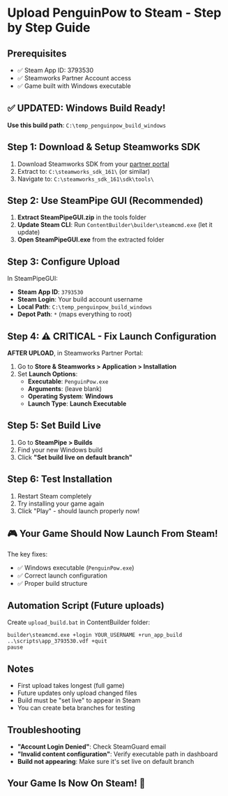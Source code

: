 # Upload PenguinPow to Steam - Step by Step Guide

## Prerequisites
- ✅ Steam App ID: 3793530 
- ✅ Steamworks Partner Account access
- ✅ Game built with Windows executable

## ✅ UPDATED: Windows Build Ready!

**Use this build path**: `C:\temp_penguinpow_build_windows`

## Step 1: Download & Setup Steamworks SDK

1. Download Steamworks SDK from your [partner portal](https://partner.steamgames.com/)
2. Extract to: `C:\steamworks_sdk_161\` (or similar)
3. Navigate to: `C:\steamworks_sdk_161\sdk\tools\`

## Step 2: Use SteamPipe GUI (Recommended)

1. **Extract SteamPipeGUI.zip** in the tools folder
2. **Update Steam CLI**: Run `ContentBuilder\builder\steamcmd.exe` (let it update)
3. **Open SteamPipeGUI.exe** from the extracted folder

## Step 3: Configure Upload

In SteamPipeGUI:
- **Steam App ID**: `3793530`
- **Steam Login**: Your build account username
- **Local Path**: `C:\temp_penguinpow_build_windows`
- **Depot Path**: `*` (maps everything to root)

## Step 4: ⚠️ CRITICAL - Fix Launch Configuration

**AFTER UPLOAD**, in Steamworks Partner Portal:

1. Go to **Store & Steamworks > Application > Installation**
2. Set **Launch Options**:
   - **Executable**: `PenguinPow.exe`
   - **Arguments**: (leave blank)
   - **Operating System**: **Windows**
   - **Launch Type**: **Launch Executable**

## Step 5: Set Build Live

1. Go to **SteamPipe > Builds**
2. Find your new Windows build
3. Click **"Set build live on default branch"**

## Step 6: Test Installation

1. Restart Steam completely
2. Try installing your game again
3. Click "Play" - should launch properly now!

## 🎮 Your Game Should Now Launch From Steam!

The key fixes:
- ✅ Windows executable (`PenguinPow.exe`)
- ✅ Correct launch configuration
- ✅ Proper build structure

## Automation Script (Future uploads)

Create `upload_build.bat` in ContentBuilder folder:
```batch
builder\steamcmd.exe +login YOUR_USERNAME +run_app_build ..\scripts\app_3793530.vdf +quit
pause
```

## Notes
- First upload takes longest (full game)
- Future updates only upload changed files
- Build must be "set live" to appear in Steam
- You can create beta branches for testing

## Troubleshooting
- **"Account Login Denied"**: Check SteamGuard email
- **"Invalid content configuration"**: Verify executable path in dashboard
- **Build not appearing**: Make sure it's set live on default branch

## Your Game Is Now On Steam! 🎉 
